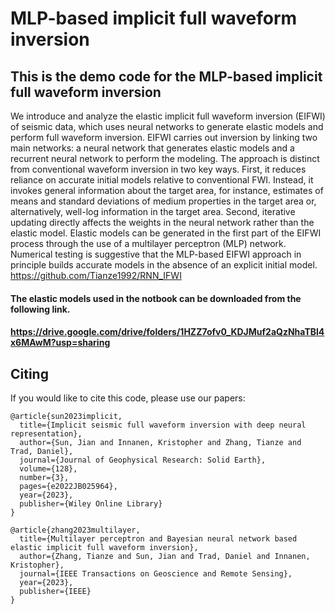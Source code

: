 # MLP-based implicit full waveform inversion
## This is the demo code for the MLP-based implicit full waveform inversion

We introduce and analyze the elastic implicit full waveform inversion (EIFWI) of seismic data, which uses neural networks to generate elastic models and perform full waveform inversion. EIFWI carries out inversion by linking two main networks: a neural network that generates elastic models and a recurrent neural network to perform the modeling. The approach is distinct from conventional waveform inversion in two key ways. First, it reduces reliance on accurate initial models relative to conventional FWI. Instead, it invokes general information about the target area, for instance, estimates of means and standard deviations of medium properties in the target area or, alternatively, well-log information in the target area. Second, iterative updating directly affects the weights in the neural network rather than the elastic model. Elastic models can be generated in the first part of the EIFWI process through the use of a multilayer perceptron (MLP) network. Numerical testing is suggestive that the MLP-based EIFWI approach in principle builds accurate models in the absence of an explicit initial model.
https://github.com/Tianze1992/RNN_IFWI


#### The elastic models used in the notbook can be downloaded from the following link.
#### https://drive.google.com/drive/folders/1HZZ7ofv0_KDJMuf2aQzNhaTBl4x6MAwM?usp=sharing

## Citing
If you would like to cite this code, please use our papers:
```
@article{sun2023implicit,
  title={Implicit seismic full waveform inversion with deep neural representation},
  author={Sun, Jian and Innanen, Kristopher and Zhang, Tianze and Trad, Daniel},
  journal={Journal of Geophysical Research: Solid Earth},
  volume={128},
  number={3},
  pages={e2022JB025964},
  year={2023},
  publisher={Wiley Online Library}
}

@article{zhang2023multilayer,
  title={Multilayer perceptron and Bayesian neural network based elastic implicit full waveform inversion},
  author={Zhang, Tianze and Sun, Jian and Trad, Daniel and Innanen, Kristopher},
  journal={IEEE Transactions on Geoscience and Remote Sensing},
  year={2023},
  publisher={IEEE}
}
```


